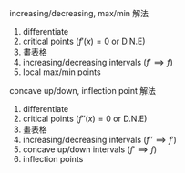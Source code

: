 increasing/decreasing, max/min 解法
1. differentiate
2. critical points                  ($f'(x)=0$ or D.N.E)
3. 畫表格
4. increasing/decreasing intervals  ($f'\implies f$)
5. local max/min points

concave up/down, inflection point 解法
1. differentiate
2. critical points                  ($f''(x)=0$ or D.N.E)
3. 畫表格
4. increasing/decreasing intervals  ($f''\implies f'$)
5. concave up/down intervals        ($f'\implies f$)
6. inflection points
